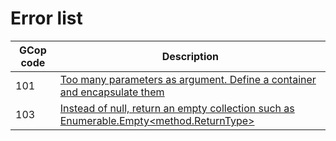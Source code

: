 # Error list

GCop code | Description
--- | ---
101 | [Too many parameters as argument. Define a container and encapsulate them](/Rules/GCop101.md)
103 | [Instead of null, return an empty collection such as Enumerable.Empty<method.ReturnType>](/Rules/GCop103.md)